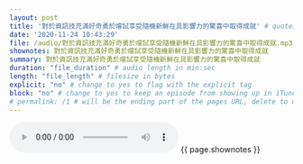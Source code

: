 ```yaml
---
layout: post
title: '對於資訊技充滿好奇勇於嚐試享受隨機新鮮在具影響力的驚喜中取得成就' # quotes allow forbidden characters like the colon
date: '2020-11-24 10:43:29'
file: /audio/對於資訊技充滿好奇勇於嚐試享受隨機新鮮在具影響力的驚喜中取得成就.mp3
shownotes: 對於資訊技充滿好奇勇於嚐試享受隨機新鮮在具影響力的驚喜中取得成就
summary: 對於資訊技充滿好奇勇於嚐試享受隨機新鮮在具影響力的驚喜中取得成就
duration: "file_duration" # audio length in min:sec
length: "file_length" # filesize in bytes
explicit: "no" # change to yes to flag with the explicit tag
block: "no" # change to yes to keep an episode from showing up in iTunes
# permalink: /1 # will be the ending part of the pages URL, delete to default to the title
---
```


<audio controls>
<source src="{{site.url}}{{site.baseurl}}{{ page.file }}" type="audio/x-mp3">
Your browser does not support the audio element.
</audio>
{{ page.shownotes }}
